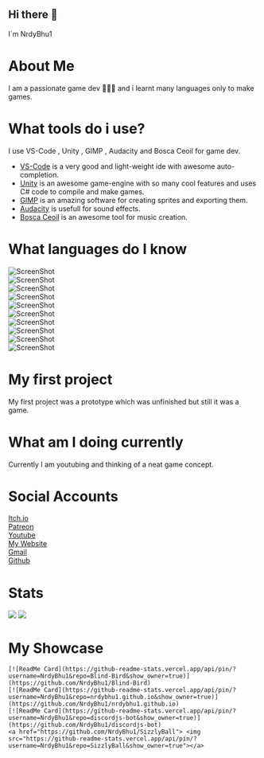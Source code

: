 ## Hi there 👋
I`m NrdyBhu1

# About Me
I am a passionate game dev 👨🏻‍💻 and i learnt many languages only to make games.

# What tools do i use?
I use VS-Code , Unity , GIMP , Audacity and Bosca Ceoil for game dev.
- [VS-Code](https://code.visualstudio.com) is a very good and light-weight ide with awesome auto-completion.
- [Unity](https://unity3d.com)  is an awesome game-engine with so many cool features and uses C# code to compile and make games.
- [GIMP](https://gimp.org) is an amazing software for creating sprites and exporting them.
- [Audacity](https://audacityteam.org) is usefull for sound effects.
- [Bosca Ceoil](https://boscaceoil.net) is an awesome tool for music creation.

# What languages do I know

![ScreenShot](https://raster.shields.io/badge/python-90%25-green.png) \
![ScreenShot](https://raster.shields.io/badge/html-80%25-important.png) \
![ScreenShot](https://raster.shields.io/badge/css-50%25-informational.png) \
![ScreenShot](https://raster.shields.io/badge/javascript-70%25-yellow.png) \
![ScreenShot](https://raster.shields.io/badge/brainf-100%25-ff69b4.png) \
![ScreenShot](https://raster.shields.io/badge/rust-70%25-red.png) \
![ScreenShot](https://raster.shields.io/badge/java-80%25-critical.png) \
![ScreenShot](https://raster.shields.io/badge/csharp-80%25-success.png) \
![ScreenShot](https://raster.shields.io/badge/cpp-20%25-inactive.png) \
![ScreenShot](https://raster.shields.io/badge/cg-80%25-blueviolet.png)

# My first project
My first project was a prototype which was unfinished but still it was a game.

# What am I doing currently
Currently I am youtubing and thinking of a neat game concept.


# Social Accounts
[Itch.io](https://nrdybhu1.itch.io/) \
[Patreon](https://patreon.com/NrdyBhu1) \
[Youtube](https://www.youtube.com/channel/UCoPBq4YveNbsHkg4Rd9AXXQ) \
[My Website](https://nrdybhu1.github.io/) \
[Gmail](nrdybhu1.queries@gmail.com) \
[Github](https://github.com/NrdyBhu1) 

# Stats
<p>
    <img src="https://github-readme-stats.vercel.app/api?username=NrdyBhu1&show_icons=true&layout=compact&bg_color=30,e96443,904e95&title_color=fff&text_color=fff">
    <img src="https://github-readme-stats.vercel.app/api/top-langs/?username=NrdyBhu1&layout=compact&bg_color=30,e96443,904e95&title_color=fff&text_color=fff">
</p>

# My Showcase

    [![ReadMe Card](https://github-readme-stats.vercel.app/api/pin/?username=NrdyBhu1&repo=Blind-Bird&show_owner=true)](https://github.com/NrdyBhu1/Blind-Bird)
    [![ReadMe Card](https://github-readme-stats.vercel.app/api/pin/?username=NrdyBhu1&repo=nrdybhu1.github.io&show_owner=true)](https://github.com/NrdyBhu1/nrdybhu1.github.io)
    [![ReadMe Card](https://github-readme-stats.vercel.app/api/pin/?username=NrdyBhu1&repo=discordjs-bot&show_owner=true)](https://github.com/NrdyBhu1/discordjs-bot)
    <a href="https://github.com/NrdyBhu1/SizzlyBall"> <img src="https://github-readme-stats.vercel.app/api/pin/?username=NrdyBhu1&repo=SizzlyBall&show_owner=true"></a>


